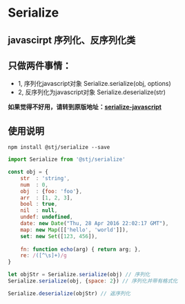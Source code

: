 # Serialize
## javascirpt 序列化、反序列化类
## 只做两件事情：
* 1, 序列化javascript对象 Serialize.serialize(obj, options)
* 2, 反序列化为javascript对象 Serialize.deserialize(str)

**如果觉得不好用，请转到原版地址：[serialize-javascript](https://www.npmjs.com/package/serialize-javascript)**

## 使用说明

``` node
npm install @stj/serialize --save
```

``` javascript
import Serialize from '@stj/serialize'

const obj = {
    str  : 'string',
    num  : 0,
    obj  : {foo: 'foo'},
    arr  : [1, 2, 3],
    bool : true,
    nil  : null,
    undef: undefined,
    date: new Date("Thu, 28 Apr 2016 22:02:17 GMT"),
    map: new Map([['hello', 'world']]),
    set: new Set([123, 456]),
 
    fn: function echo(arg) { return arg; },
    re: /([^\s]+)/g
}

let objStr = Serialize.serialize(obj) // 序列化
Serialize.serialize(obj, {space: 2}) // 序列化并带有格式化

Serialize.deserialize(objStr) // 返序列化


```
